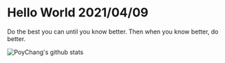 # Hello World 2021/04/09

Do the best you can until you know better. Then when you know better, do better.

![PoyChang's github stats](https://github-readme-stats.vercel.app/api?username=poychang&show_icons=true&theme=dracula)
